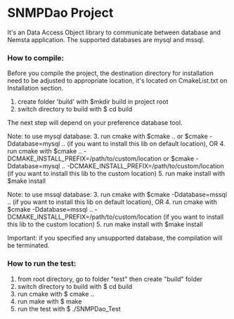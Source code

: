 # SNMPDao Project
It's an Data Access Object library to communicate between database and Nemsta application.
The supported databases are mysql and mssql.

### How to compile:
Before you compile the project, the destination directory for installation need to be adjusted to appropriate location, it's located on CmakeList.txt on Installation section.

1. create folder 'build' with $mkdir build in project root
2. switch directory to build with $ cd build

The next step will depend on your preference database tool.

Note: to use mysql database:
3. run cmake with $cmake .. or $cmake -Ddatabase=mysql .. (if you want to install this lib on default location), OR
4. run cmake with $cmake .. -DCMAKE_INSTALL_PREFIX=/path/to/custom/location or $cmake -Ddatabase=mysql .. -DCMAKE_INSTALL_PREFIX=/path/to/custom/location (if you want to install this lib to the custom location)
5. run make install with $make install

Note: to use mssql database:
3. run cmake with $cmake -Ddatabase=mssql .. (if you want to install this lib on default location), OR
4. run cmake with $cmake -Ddatabase=mssql .. -DCMAKE_INSTALL_PREFIX=/path/to/custom/location (if you want to install this lib to the custom location)
5. run make install with $make install

Important: if you specified any unsupported database, the compilation will be terminated.

### How to run the test:
1. from root directory, go to folder "test" then create "build" folder
2. switch directory to build with $ cd build
3. run cmake with $ cmake ..
4. run make with $ make
5. run the test with $ ./SNMPDao_Test



